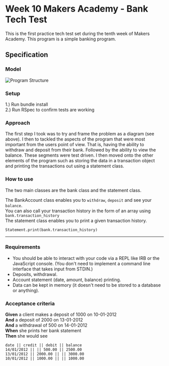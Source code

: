 # Week 10 Makers Academy - Bank Tech Test
This is the first practice tech test set during the tenth week of Makers Academy. This program is a simple banking program.

## Specification

### Model

![Program Structure](https://image.ibb.co/cp5xtc/Bank_Tech_Test_Diagram.jpg)

### Setup

1.) Run bundle install  
2.) Run RSpec to confirm tests are working

### Approach

The first step I took was to try and frame the problem as a diagram (see above). I then to tackled the aspects of the program that were most important from the users point of view. That is, having the ability to withdraw and deposit from their bank. Followed by the ability to view the balance. These segments were test driven. I then moved onto the other elements of the program such as storing the data in a transaction object and printing the transactions out using a statement class.

### How to use

The two main classes are the bank class and the statement class.

The BankAccount class enables you to `withdraw`, `deposit` and see your `balance`.    
You can also call your transaction history in the form of an array using `bank.transaction_history`  
The statement class enables you to print a given transaction history.   

`Statement.print(bank.transaction_history)`

--------------------

### Requirements

* You should be able to interact with your code via a REPL like IRB or the JavaScript console.  (You don't need to implement a command line interface that takes input from STDIN.)
* Deposits, withdrawal.
* Account statement (date, amount, balance) printing.
* Data can be kept in memory (it doesn't need to be stored to a database or anything).

### Acceptance criteria

**Given** a client makes a deposit of 1000 on 10-01-2012  
**And** a deposit of 2000 on 13-01-2012  
**And** a withdrawal of 500 on 14-01-2012  
**When** she prints her bank statement  
**Then** she would see

```
date || credit || debit || balance
14/01/2012 || || 500.00 || 2500.00
13/01/2012 || 2000.00 || || 3000.00
10/01/2012 || 1000.00 || || 1000.00
```
